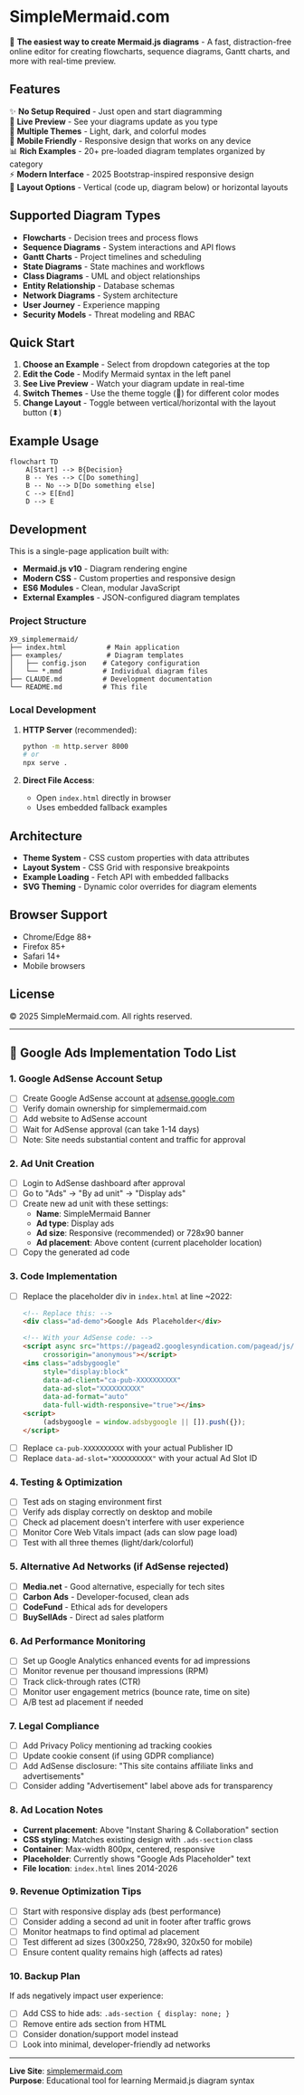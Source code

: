 # SimpleMermaid.com

🚀 **The easiest way to create Mermaid.js diagrams** - A fast, distraction-free online editor for creating flowcharts, sequence diagrams, Gantt charts, and more with real-time preview.

## Features

✨ **No Setup Required** - Just open and start diagramming  
🔄 **Live Preview** - See your diagrams update as you type  
🎨 **Multiple Themes** - Light, dark, and colorful modes  
📱 **Mobile Friendly** - Responsive design that works on any device  
📊 **Rich Examples** - 20+ pre-loaded diagram templates organized by category  
⚡ **Modern Interface** - 2025 Bootstrap-inspired responsive design  
🔧 **Layout Options** - Vertical (code up, diagram below) or horizontal layouts

## Supported Diagram Types

- **Flowcharts** - Decision trees and process flows
- **Sequence Diagrams** - System interactions and API flows  
- **Gantt Charts** - Project timelines and scheduling
- **State Diagrams** - State machines and workflows
- **Class Diagrams** - UML and object relationships
- **Entity Relationship** - Database schemas
- **Network Diagrams** - System architecture
- **User Journey** - Experience mapping
- **Security Models** - Threat modeling and RBAC

## Quick Start

1. **Choose an Example** - Select from dropdown categories at the top
2. **Edit the Code** - Modify Mermaid syntax in the left panel  
3. **See Live Preview** - Watch your diagram update in real-time
4. **Switch Themes** - Use the theme toggle (🌙) for different color modes
5. **Change Layout** - Toggle between vertical/horizontal with the layout button (⬍)

## Example Usage

```mermaid
flowchart TD
    A[Start] --> B{Decision}
    B -- Yes --> C[Do something]
    B -- No --> D[Do something else]
    C --> E[End]
    D --> E
```

## Development

This is a single-page application built with:
- **Mermaid.js v10** - Diagram rendering engine
- **Modern CSS** - Custom properties and responsive design
- **ES6 Modules** - Clean, modular JavaScript
- **External Examples** - JSON-configured diagram templates

### Project Structure

```
X9_simplemermaid/
├── index.html          # Main application
├── examples/           # Diagram templates
│   ├── config.json    # Category configuration  
│   └── *.mmd          # Individual diagram files
├── CLAUDE.md          # Development documentation
└── README.md          # This file
```

### Local Development

1. **HTTP Server** (recommended):
   ```bash
   python -m http.server 8000
   # or
   npx serve .
   ```
   
2. **Direct File Access**:
   - Open `index.html` directly in browser
   - Uses embedded fallback examples

## Architecture

- **Theme System** - CSS custom properties with data attributes
- **Layout System** - CSS Grid with responsive breakpoints  
- **Example Loading** - Fetch API with embedded fallbacks
- **SVG Theming** - Dynamic color overrides for diagram elements

## Browser Support

- Chrome/Edge 88+
- Firefox 85+  
- Safari 14+
- Mobile browsers

## License

© 2025 SimpleMermaid.com. All rights reserved.

---

## 📝 Google Ads Implementation Todo List

### 1. Google AdSense Account Setup
- [ ] Create Google AdSense account at [adsense.google.com](https://adsense.google.com)
- [ ] Verify domain ownership for simplemermaid.com
- [ ] Add website to AdSense account
- [ ] Wait for AdSense approval (can take 1-14 days)
- [ ] Note: Site needs substantial content and traffic for approval

### 2. Ad Unit Creation
- [ ] Login to AdSense dashboard after approval
- [ ] Go to "Ads" → "By ad unit" → "Display ads"
- [ ] Create new ad unit with these settings:
  - **Name**: SimpleMermaid Banner
  - **Ad type**: Display ads
  - **Ad size**: Responsive (recommended) or 728x90 banner
  - **Ad placement**: Above content (current placeholder location)
- [ ] Copy the generated ad code

### 3. Code Implementation
- [ ] Replace the placeholder div in `index.html` at line ~2022:
  ```html
  <!-- Replace this: -->
  <div class="ad-demo">Google Ads Placeholder</div>
  
  <!-- With your AdSense code: -->
  <script async src="https://pagead2.googlesyndication.com/pagead/js/adsbygoogle.js?client=ca-pub-XXXXXXXXXX"
       crossorigin="anonymous"></script>
  <ins class="adsbygoogle"
       style="display:block"
       data-ad-client="ca-pub-XXXXXXXXXX"
       data-ad-slot="XXXXXXXXXX"
       data-ad-format="auto"
       data-full-width-responsive="true"></ins>
  <script>
       (adsbygoogle = window.adsbygoogle || []).push({});
  </script>
  ```
- [ ] Replace `ca-pub-XXXXXXXXXX` with your actual Publisher ID
- [ ] Replace `data-ad-slot="XXXXXXXXXX"` with your actual Ad Slot ID

### 4. Testing & Optimization
- [ ] Test ads on staging environment first
- [ ] Verify ads display correctly on desktop and mobile
- [ ] Check ad placement doesn't interfere with user experience
- [ ] Monitor Core Web Vitals impact (ads can slow page load)
- [ ] Test with all three themes (light/dark/colorful)

### 5. Alternative Ad Networks (if AdSense rejected)
- [ ] **Media.net** - Good alternative, especially for tech sites
- [ ] **Carbon Ads** - Developer-focused, clean ads
- [ ] **CodeFund** - Ethical ads for developers
- [ ] **BuySellAds** - Direct ad sales platform

### 6. Ad Performance Monitoring
- [ ] Set up Google Analytics enhanced events for ad impressions
- [ ] Monitor revenue per thousand impressions (RPM)
- [ ] Track click-through rates (CTR)
- [ ] Monitor user engagement metrics (bounce rate, time on site)
- [ ] A/B test ad placement if needed

### 7. Legal Compliance
- [ ] Add Privacy Policy mentioning ad tracking cookies
- [ ] Update cookie consent (if using GDPR compliance)
- [ ] Add AdSense disclosure: "This site contains affiliate links and advertisements"
- [ ] Consider adding "Advertisement" label above ads for transparency

### 8. Ad Location Notes
- **Current placement**: Above "Instant Sharing & Collaboration" section
- **CSS styling**: Matches existing design with `.ads-section` class
- **Container**: Max-width 800px, centered, responsive
- **Placeholder**: Currently shows "Google Ads Placeholder" text
- **File location**: `index.html` lines 2014-2026

### 9. Revenue Optimization Tips
- [ ] Start with responsive display ads (best performance)
- [ ] Consider adding a second ad unit in footer after traffic grows
- [ ] Monitor heatmaps to find optimal ad placement
- [ ] Test different ad sizes (300x250, 728x90, 320x50 for mobile)
- [ ] Ensure content quality remains high (affects ad rates)

### 10. Backup Plan
If ads negatively impact user experience:
- [ ] Add CSS to hide ads: `.ads-section { display: none; }`
- [ ] Remove entire ads section from HTML
- [ ] Consider donation/support model instead
- [ ] Look into minimal, developer-friendly ad networks

---

**Live Site**: [simplemermaid.com](https://simplemermaid.com)  
**Purpose**: Educational tool for learning Mermaid.js diagram syntax